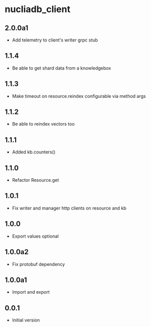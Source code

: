 # nucliadb_client

## 2.0.0a1

- Add telemetry to client's writer grpc stub

## 1.1.4

- Be able to get shard data from a knowledgebox

## 1.1.3

- Make timeout on resource.reindex configurable via method args

## 1.1.2

- Be able to reindex vectors too

## 1.1.1

- Added kb.counters()

## 1.1.0

- Refactor Resource.get

## 1.0.1

- Fix writer and manager http clients on resource and kb

## 1.0.0

- Export values optional

## 1.0.0a2

- Fix protobuf dependency

## 1.0.0a1

- Import and export

## 0.0.1

- Initial version
